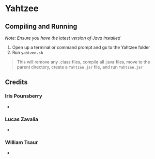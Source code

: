 # Yahtzee

## Compiling and Running
*Note: Ensure you have the latest version of Java installed* 
1. Open up a terminal or command prompt and go to the Yahtzee folder
2. Run `yahtzee.sh`
> This will remove any .class files, compile all .java files, 
> move to the parent directory, create a `Yahtzee.jar` file, 
> and run `Yahtzee.jar`

## Credits
### Iris Pounsberry
- 
### Lucas Zavalia
- 
### William Tsaur
- 